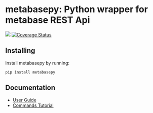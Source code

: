 
# metabasepy: Python wrapper for metabase REST Api  
[![](https://img.shields.io/pypi/v/metabasepy.svg?maxAge=3600)](https://pypi.org/project/metabasepy/)
[![Coverage Status](https://coveralls.io/repos/github/mertsalik/metabasepy/badge.svg?branch=master)](https://coveralls.io/github/mertsalik/metabasepy?branch=master)


## Installing

Install metabasepy by running:

```shell
pip install metabasepy
```

## Documentation

- [User Guide][]
- [Commands Tutorial][]

[User Guide]: ./docs/guide.md
[Commands Tutorial]: ./docs/commands.md


